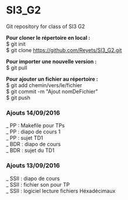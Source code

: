 # SI3_G2
Git repository for class of SI3 G2

**Pour cloner le répertoire en local :**  
$ git init  
$ git clone https://github.com/Reyets/SI3_G2.git  
  
**Pour importer une nouvelle version :**  
$ git pull  
  
**Pour ajouter un fichier au répertoire :**  
$ git add chemin/vers/le/fichier  
$ git commit -m "Ajout nomDeFichier"  
$ git push  

<!-- -->
### Ajouts 14/09/2016  
_ PP : Makefile pour TPs  
_ PP : diapo de cours 1  
_ PP : sujet TD1  
_ BDR : diapo de cours  
_ BDR : sujet du TD1  

### Ajouts 13/09/2016  
_ SSII : diapo de cours  
_ SSII : fichier son pour TP  
_ SSII : logiciel lecture fichiers Héxadécimaux  
